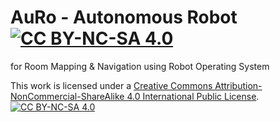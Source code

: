 # AuRo - Autonomous Robot  [![CC BY-NC-SA 4.0][cc-by-nc-sa-shield]][cc-by-nc-sa]
for Room Mapping & Navigation using Robot Operating System

[cc-by-nc-sa]: http://creativecommons.org/licenses/by-nc-sa/4.0/
[cc-by-nc-sa-image]: https://licensebuttons.net/l/by-nc-sa/4.0/88x31.png
[cc-by-nc-sa-shield]: https://img.shields.io/badge/License-CC%20BY--NC--SA%204.0-lightgrey.svg

This work is licensed under a [Creative Commons Attribution-NonCommercial-ShareAlike 4.0 International Public License][cc-by-nc-sa].
[![CC BY-NC-SA 4.0][cc-by-nc-sa-image]][cc-by-nc-sa]
